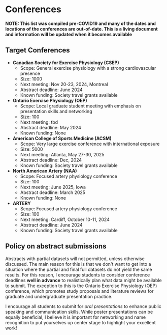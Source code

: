 # Conferences

**NOTE: This list was compiled pre-COVID19 and many of the dates and locations of the conferences are out-of-date. This is a living document and information will be updated when it becomes available**

## Target Conferences

* **Canadian Society for Exercise Physiology (CSEP)**
    * Scope: General exercise physiology with a strong cardiovascular presence
    * Size: 1000
    * Next meeting: Nov 20-23, 2024, Montreal
    * Abstract deadline: June 2024
    * Known funding: Society travel grants available
* **Ontario Exercise Physiology (OEP)**
    * Scope: Local graduate student meeting with emphasis on presentation skills and networking
    * Size: 100
    * Next meeting: tbd
    * Abstract deadline: May 2024
    * Known funding: None
* **American College of Sports Medicine (ACSM)**
    * Scope: Very large exercise conference with international exposure
    * Size: 5000
    * Next meeting: Atlanta, May 27-30, 2025
    * Abstract deadline: Dec, 2024
    * Known funding: Society travel grants available
* **North American Artery (NAA)**
    * Scope: Focused artery physiology conference
    * Size: 100
    * Next meeting: June 2025, Iowa
    * Abstract deadline: March 2025
    * Known funding: None
* **ARTERY**
    * Scope: Focused artery physiology conference
    * Size: 100
    * Next meeting: Cardiff, October 10-11, 2024
    * Abstract deadline: June 2024
    * Known funding: Society travel grants available

## Policy on abstract submissions
Abstracts with partial datasets will not permitted, unless otherwise discussed. The main reason for this is that we don't want to get into a situation where the partial and final full datasets do not yield the same results. For this reason, I encourage students to consider conference deadlines **well in advance** to realistically plan what data might be available to submit. The exception to this is the Ontario Exercise Physiology (OEP) conference, which promotes study proposals and literature reviews for graduate and undergraduate presentation practice.

I encourage all students to submit for *oral presentations* to enhance public speaking and communication skills. While poster presentations can be equally beneficial, I believe it is important for networking and name recognition to put yourselves up center stage to highlight your excellent work!
